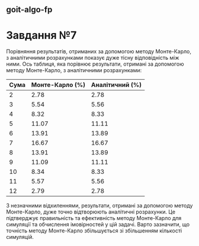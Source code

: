 ## goit-algo-fp
# Завдання №7
Порівняння результатів, отриманих за допомогою методу Монте-Карло, з аналітичними розрахунками показує дуже тісну відповідність між ними.
Ось таблиця, яка порівнює результати, отримані за допомогою методу Монте-Карло, з аналітичними розрахунками:

| Сума | Монте-Карло (%) | Аналітичний (%) |
|------|-----------------|-----------------|
| 2    | 2.78            | 2.78            |
| 3    | 5.54            | 5.56            |
| 4    | 8.32            | 8.33            |
| 5    | 11.07           | 11.11           |
| 6    | 13.91           | 13.89           |
| 7    | 16.67           | 16.67           |
| 8    | 13.91           | 13.89           |
| 9    | 11.09           | 11.11           |
| 10   | 8.34            | 8.33            |
| 11   | 5.57            | 5.56            |
| 12   | 2.79            | 2.78            |

З незначними відхиленнями, результати, отримані за допомогою методу Монте-Карло, дуже точно відтворюють аналітичні розрахунки. Це підтверджує правильність та ефективність методу Монте-Карло для симуляції та обчислення імовірностей у цій задачі. Варто зазначити, що точність методу Монте-Карло збільшується зі збільшенням кількості симуляцій.